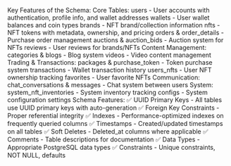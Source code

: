 Key Features of the Schema:
Core Tables:
users - User accounts with authentication, profile info, and wallet addresses
wallets - User wallet balances and coin types
brands - NFT brand/collection information
nfts - NFT tokens with metadata, ownership, and pricing
orders & order_details - Purchase order management
auctions & auction_bids - Auction system for NFTs
reviews - User reviews for brands/NFTs
Content Management:
categories & blogs - Blog system
videos - Video content management
Trading & Transactions:
packages & purchase_token - Token purchase system
transactions - Wallet transaction history
users_nfts - User NFT ownership tracking
favorites - User favorite NFTs
Communication:
chat_conversations & messages - Chat system between users
System:
system_nft_inventories - System inventory tracking
configs - System configuration settings
Schema Features:
✅ UUID Primary Keys - All tables use UUID primary keys with auto-generation
✅ Foreign Key Constraints - Proper referential integrity
✅ Indexes - Performance-optimized indexes on frequently queried columns
✅ Timestamps - Created/updated timestamps on all tables
✅ Soft Deletes - Deleted_at columns where applicable
✅ Comments - Table descriptions for documentation
✅ Data Types - Appropriate PostgreSQL data types
✅ Constraints - Unique constraints, NOT NULL, defaults
